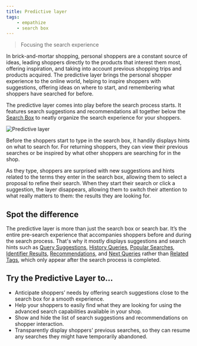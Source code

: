 ```yaml
---
title: Predictive layer
tags: 
    - empathize
    - search box
---
```


> Focusing the search experience

In brick-and-mortar shopping, personal shoppers are a constant source of ideas, leading shoppers directly to the products that interest them most, offering inspiration, and taking into account previous shopping trips and products acquired.
The predictive layer brings the personal shopper experience to the online world, helping to inspire shoppers with suggestions, offering ideas on where to start, and remembering what shoppers have searched for before. 

The predictive layer comes into play before the search process starts. It features search suggestions and recommendations all together below the [Search Box](search-box-overview.md) to neatly organize the search experience for your shoppers.

![Predictive layer](~@assets/media/features/overview-predictive-layer.svg)

Before the shoppers start to type in the search box, it handily displays hints on what to search for. For returning shoppers, they can view their previous searches or be inspired by what other shoppers are searching for in the shop.

As they type, shoppers are surprised with new suggestions and hints related to the terms they enter in the search box, allowing them to select a proposal to refine their search. When they start their search or click a suggestion, the layer disappears, allowing them to switch their attention to what really matters to them: the results they are looking for.


## Spot the difference
The predictive layer is more than just the search box or search bar. It’s the entire pre-search experience that accompanies shoppers before and during the search process.  That's why it mostly displays suggestions and search hints such as [Query Suggestions](../features/query-suggestions-overview.md), [History Queries](../features/history-queries-overview.md), [Popular Searches](../features/popular-searches-overview.md), [Identifier Results](../features/identifier-results-overview.md), [Recommendations](../features/recommendations-overview.md), and [Next Queries](../features/next-queries-overview.md) rather than [Related Tags](../features/related-tags-overview.md), which only appear after the search process is completed.
   

## Try the Predictive Layer to...   
-   Anticipate shoppers’ needs by offering search suggestions close to the search box for a smooth experience.
-   Help your shoppers to easily find what they are looking for using the advanced search capabilities available in your shop. 
-   Show and hide the list of search suggestions and recommendations on shopper interaction.
-   Transparently display shoppers' previous searches, so they can resume any searches they might have temporarily abandoned.



